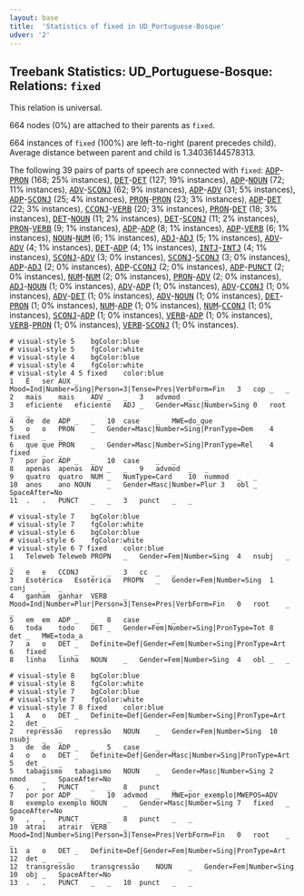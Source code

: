 ```yaml
---
layout: base
title:  'Statistics of fixed in UD_Portuguese-Bosque'
udver: '2'
---
```


## Treebank Statistics: UD_Portuguese-Bosque: Relations: `fixed`

This relation is universal.

664 nodes (0%) are attached to their parents as `fixed`.

664 instances of `fixed` (100%) are left-to-right (parent precedes child).
Average distance between parent and child is 1.34036144578313.

The following 39 pairs of parts of speech are connected with `fixed`: <tt><a href="pt_bosque-pos-ADP.html">ADP</a></tt>-<tt><a href="pt_bosque-pos-PRON.html">PRON</a></tt> (168; 25% instances), <tt><a href="pt_bosque-pos-DET.html">DET</a></tt>-<tt><a href="pt_bosque-pos-DET.html">DET</a></tt> (127; 19% instances), <tt><a href="pt_bosque-pos-ADP.html">ADP</a></tt>-<tt><a href="pt_bosque-pos-NOUN.html">NOUN</a></tt> (72; 11% instances), <tt><a href="pt_bosque-pos-ADV.html">ADV</a></tt>-<tt><a href="pt_bosque-pos-SCONJ.html">SCONJ</a></tt> (62; 9% instances), <tt><a href="pt_bosque-pos-ADP.html">ADP</a></tt>-<tt><a href="pt_bosque-pos-ADV.html">ADV</a></tt> (31; 5% instances), <tt><a href="pt_bosque-pos-ADP.html">ADP</a></tt>-<tt><a href="pt_bosque-pos-SCONJ.html">SCONJ</a></tt> (25; 4% instances), <tt><a href="pt_bosque-pos-PRON.html">PRON</a></tt>-<tt><a href="pt_bosque-pos-PRON.html">PRON</a></tt> (23; 3% instances), <tt><a href="pt_bosque-pos-ADP.html">ADP</a></tt>-<tt><a href="pt_bosque-pos-DET.html">DET</a></tt> (22; 3% instances), <tt><a href="pt_bosque-pos-CCONJ.html">CCONJ</a></tt>-<tt><a href="pt_bosque-pos-VERB.html">VERB</a></tt> (20; 3% instances), <tt><a href="pt_bosque-pos-PRON.html">PRON</a></tt>-<tt><a href="pt_bosque-pos-DET.html">DET</a></tt> (18; 3% instances), <tt><a href="pt_bosque-pos-DET.html">DET</a></tt>-<tt><a href="pt_bosque-pos-NOUN.html">NOUN</a></tt> (11; 2% instances), <tt><a href="pt_bosque-pos-DET.html">DET</a></tt>-<tt><a href="pt_bosque-pos-SCONJ.html">SCONJ</a></tt> (11; 2% instances), <tt><a href="pt_bosque-pos-PRON.html">PRON</a></tt>-<tt><a href="pt_bosque-pos-VERB.html">VERB</a></tt> (9; 1% instances), <tt><a href="pt_bosque-pos-ADP.html">ADP</a></tt>-<tt><a href="pt_bosque-pos-ADP.html">ADP</a></tt> (8; 1% instances), <tt><a href="pt_bosque-pos-ADP.html">ADP</a></tt>-<tt><a href="pt_bosque-pos-VERB.html">VERB</a></tt> (6; 1% instances), <tt><a href="pt_bosque-pos-NOUN.html">NOUN</a></tt>-<tt><a href="pt_bosque-pos-NUM.html">NUM</a></tt> (6; 1% instances), <tt><a href="pt_bosque-pos-ADJ.html">ADJ</a></tt>-<tt><a href="pt_bosque-pos-ADJ.html">ADJ</a></tt> (5; 1% instances), <tt><a href="pt_bosque-pos-ADV.html">ADV</a></tt>-<tt><a href="pt_bosque-pos-ADV.html">ADV</a></tt> (4; 1% instances), <tt><a href="pt_bosque-pos-DET.html">DET</a></tt>-<tt><a href="pt_bosque-pos-ADP.html">ADP</a></tt> (4; 1% instances), <tt><a href="pt_bosque-pos-INTJ.html">INTJ</a></tt>-<tt><a href="pt_bosque-pos-INTJ.html">INTJ</a></tt> (4; 1% instances), <tt><a href="pt_bosque-pos-SCONJ.html">SCONJ</a></tt>-<tt><a href="pt_bosque-pos-ADV.html">ADV</a></tt> (3; 0% instances), <tt><a href="pt_bosque-pos-SCONJ.html">SCONJ</a></tt>-<tt><a href="pt_bosque-pos-SCONJ.html">SCONJ</a></tt> (3; 0% instances), <tt><a href="pt_bosque-pos-ADP.html">ADP</a></tt>-<tt><a href="pt_bosque-pos-ADJ.html">ADJ</a></tt> (2; 0% instances), <tt><a href="pt_bosque-pos-ADP.html">ADP</a></tt>-<tt><a href="pt_bosque-pos-CCONJ.html">CCONJ</a></tt> (2; 0% instances), <tt><a href="pt_bosque-pos-ADP.html">ADP</a></tt>-<tt><a href="pt_bosque-pos-PUNCT.html">PUNCT</a></tt> (2; 0% instances), <tt><a href="pt_bosque-pos-NUM.html">NUM</a></tt>-<tt><a href="pt_bosque-pos-NUM.html">NUM</a></tt> (2; 0% instances), <tt><a href="pt_bosque-pos-PRON.html">PRON</a></tt>-<tt><a href="pt_bosque-pos-ADV.html">ADV</a></tt> (2; 0% instances), <tt><a href="pt_bosque-pos-ADJ.html">ADJ</a></tt>-<tt><a href="pt_bosque-pos-NOUN.html">NOUN</a></tt> (1; 0% instances), <tt><a href="pt_bosque-pos-ADV.html">ADV</a></tt>-<tt><a href="pt_bosque-pos-ADP.html">ADP</a></tt> (1; 0% instances), <tt><a href="pt_bosque-pos-ADV.html">ADV</a></tt>-<tt><a href="pt_bosque-pos-CCONJ.html">CCONJ</a></tt> (1; 0% instances), <tt><a href="pt_bosque-pos-ADV.html">ADV</a></tt>-<tt><a href="pt_bosque-pos-DET.html">DET</a></tt> (1; 0% instances), <tt><a href="pt_bosque-pos-ADV.html">ADV</a></tt>-<tt><a href="pt_bosque-pos-NOUN.html">NOUN</a></tt> (1; 0% instances), <tt><a href="pt_bosque-pos-DET.html">DET</a></tt>-<tt><a href="pt_bosque-pos-PRON.html">PRON</a></tt> (1; 0% instances), <tt><a href="pt_bosque-pos-NUM.html">NUM</a></tt>-<tt><a href="pt_bosque-pos-ADP.html">ADP</a></tt> (1; 0% instances), <tt><a href="pt_bosque-pos-NUM.html">NUM</a></tt>-<tt><a href="pt_bosque-pos-CCONJ.html">CCONJ</a></tt> (1; 0% instances), <tt><a href="pt_bosque-pos-SCONJ.html">SCONJ</a></tt>-<tt><a href="pt_bosque-pos-ADP.html">ADP</a></tt> (1; 0% instances), <tt><a href="pt_bosque-pos-VERB.html">VERB</a></tt>-<tt><a href="pt_bosque-pos-ADP.html">ADP</a></tt> (1; 0% instances), <tt><a href="pt_bosque-pos-VERB.html">VERB</a></tt>-<tt><a href="pt_bosque-pos-PRON.html">PRON</a></tt> (1; 0% instances), <tt><a href="pt_bosque-pos-VERB.html">VERB</a></tt>-<tt><a href="pt_bosque-pos-SCONJ.html">SCONJ</a></tt> (1; 0% instances).


~~~ conllu
# visual-style 5	bgColor:blue
# visual-style 5	fgColor:white
# visual-style 4	bgColor:blue
# visual-style 4	fgColor:white
# visual-style 4 5 fixed	color:blue
1	É	ser	AUX	_	Mood=Ind|Number=Sing|Person=3|Tense=Pres|VerbForm=Fin	3	cop	_	_
2	mais	mais	ADV	_	_	3	advmod	_	_
3	eficiente	eficiente	ADJ	_	Gender=Masc|Number=Sing	0	root	_	_
4	de	de	ADP	_	_	10	case	_	MWE=do_que
5	o	o	PRON	_	Gender=Masc|Number=Sing|PronType=Dem	4	fixed	_	_
6	que	que	PRON	_	Gender=Masc|Number=Sing|PronType=Rel	4	fixed	_	_
7	por	por	ADP	_	_	10	case	_	_
8	apenas	apenas	ADV	_	_	9	advmod	_	_
9	quatro	quatro	NUM	_	NumType=Card	10	nummod	_	_
10	anos	ano	NOUN	_	Gender=Masc|Number=Plur	3	obl	_	SpaceAfter=No
11	.	.	PUNCT	_	_	3	punct	_	_

~~~


~~~ conllu
# visual-style 7	bgColor:blue
# visual-style 7	fgColor:white
# visual-style 6	bgColor:blue
# visual-style 6	fgColor:white
# visual-style 6 7 fixed	color:blue
1	Teleweb	Teleweb	PROPN	_	Gender=Fem|Number=Sing	4	nsubj	_	_
2	e	e	CCONJ	_	_	3	cc	_	_
3	Esotérica	Esotérica	PROPN	_	Gender=Fem|Number=Sing	1	conj	_	_
4	ganham	ganhar	VERB	_	Mood=Ind|Number=Plur|Person=3|Tense=Pres|VerbForm=Fin	0	root	_	_
5	em	em	ADP	_	_	8	case	_	_
6	toda	todo	DET	_	Gender=Fem|Number=Sing|PronType=Tot	8	det	_	MWE=toda_a
7	a	o	DET	_	Definite=Def|Gender=Fem|Number=Sing|PronType=Art	6	fixed	_	_
8	linha	linha	NOUN	_	Gender=Fem|Number=Sing	4	obl	_	_

~~~


~~~ conllu
# visual-style 8	bgColor:blue
# visual-style 8	fgColor:white
# visual-style 7	bgColor:blue
# visual-style 7	fgColor:white
# visual-style 7 8 fixed	color:blue
1	A	o	DET	_	Definite=Def|Gender=Fem|Number=Sing|PronType=Art	2	det	_	_
2	repressão	repressão	NOUN	_	Gender=Fem|Number=Sing	10	nsubj	_	_
3	de	de	ADP	_	_	5	case	_	_
4	o	o	DET	_	Definite=Def|Gender=Masc|Number=Sing|PronType=Art	5	det	_	_
5	tabagismo	tabagismo	NOUN	_	Gender=Masc|Number=Sing	2	nmod	_	SpaceAfter=No
6	,	,	PUNCT	_	_	8	punct	_	_
7	por	por	ADP	_	_	10	advmod	_	MWE=por_exemplo|MWEPOS=ADV
8	exemplo	exemplo	NOUN	_	Gender=Masc|Number=Sing	7	fixed	_	SpaceAfter=No
9	,	,	PUNCT	_	_	8	punct	_	_
10	atrai	atrair	VERB	_	Mood=Ind|Number=Sing|Person=3|Tense=Pres|VerbForm=Fin	0	root	_	_
11	a	o	DET	_	Definite=Def|Gender=Fem|Number=Sing|PronType=Art	12	det	_	_
12	transgressão	transgressão	NOUN	_	Gender=Fem|Number=Sing	10	obj	_	SpaceAfter=No
13	.	.	PUNCT	_	_	10	punct	_	_

~~~


